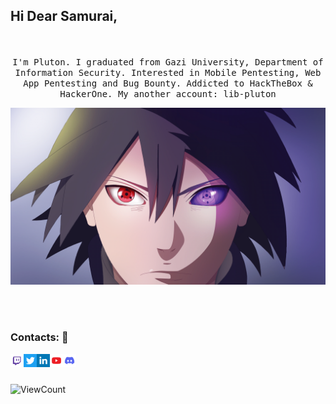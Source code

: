 
## Hi Dear Samurai, 

<p align="center">
  <br><br>
  <samp>
    I'm Pluton. I graduated from Gazi University, Department of Information Security. 
Interested in Mobile Pentesting, Web App Pentesting and Bug Bounty. Addicted to HackTheBox & HackerOne.
My another account: <a href"https://github.com/lib-pluton">lib-pluton</a>
  </samp>
</p>

<p align="center">
<img src="https://raw.githubusercontent.com/plutonlib/plutonlib/master/img/Eyes.gif" width=600 /></p>
<br/><br/>

### Contacts: :penguin:
<a href="https://twitch.tv/plutonlib">
  <img align="left" alt="plutonlib Twitch" width="21px" src="https://raw.githubusercontent.com/edent/SuperTinyIcons/099dc12b59179d07d534069bc8551718f786d91a/images/svg/twitch.svg" />
</a>
<a href="https://twitter.com/plutonlib">
  <img align="left" alt="plutonlib Twitter" width="21px" src="https://raw.githubusercontent.com/edent/SuperTinyIcons/099dc12b59179d07d534069bc8551718f786d91a/images/svg/twitter.svg" />
</a>
<a href="https://www.linkedin.com/in/ssercanuyan/">
  <img align="left" alt="PlütonLib Linkdin" width="21px" src="https://raw.githubusercontent.com/edent/SuperTinyIcons/099dc12b59179d07d534069bc8551718f786d91a/images/svg/linkedin.svg" />
</a>
<a href="https://www.youtube.com/@PlütonLib">
  <img align="left" alt="PlütonLib YouTube" width="21px" src="https://raw.githubusercontent.com/edent/SuperTinyIcons/099dc12b59179d07d534069bc8551718f786d91a/images/svg/youtube.svg" />
</a>
<a href="https://discord.gg/F5BkwBSJXh">
  <img align="left" alt="PlütonLib Discord" width="21px" src="https://raw.githubusercontent.com/edent/SuperTinyIcons/099dc12b59179d07d534069bc8551718f786d91a/images/svg/discord.svg" />
</a>
<br/><br/>

<!--  ![visitors](https://visitor-badge.glitch.me/badge?page_id=plutonlib/plutonlib) -->
![ViewCount](https://views.whatilearened.today/views/github/plutonlib/views.svg)
